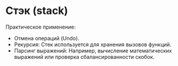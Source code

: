 # Стэк (stack)

Практическое применение:
- Отмена операций (Undo).
- Рекурсия: Стек используется для хранения вызовов функций.
- Парсинг выражений: Например, вычисление математических выражений или проверка сбалансированности скобок.